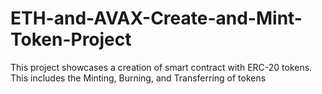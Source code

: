 # ETH-and-AVAX-Create-and-Mint-Token-Project
This project showcases a creation of smart contract with ERC-20 tokens. This includes the Minting, Burning, and Transferring of tokens
